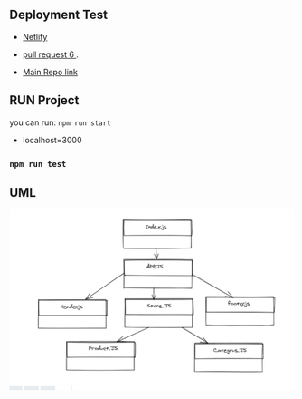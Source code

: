 

##  Deployment Test
- [Netlify](https://deploy-preview-7--suspicious-austin-c810f7.netlify.app/) 

- [pull request 6 ](https://github.com/MohammadAljadayh/storeRedux/pull/6).
- [Main Repo link](https://github.com/MohammadAljadayh/storeRedux) 

## RUN Project
 you can run:
 `npm run start`
- localhost=3000

### `npm run test`

## UML 
![UML](umlstore.PNG)


